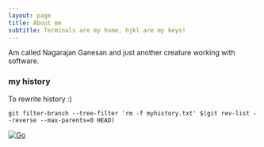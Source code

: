 ```yaml
---
layout: page
title: About me
subtitle: Terminals are my home, hjkl are my keys!
---
```


Am called Nagarajan Ganesan and just another creature working with software.


### my history

To rewrite history :)
```
git filter-branch --tree-filter 'rm -f myhistory.txt' $(git rev-list --reverse --max-parents=0 HEAD)

```

[![Go](https://github.com/ennc0d3/discount-server/actions/workflows/go.yml/badge.svg?branch=main)](https://github.com/ennc0d3/discount-server/actions/workflows/go.yml)

